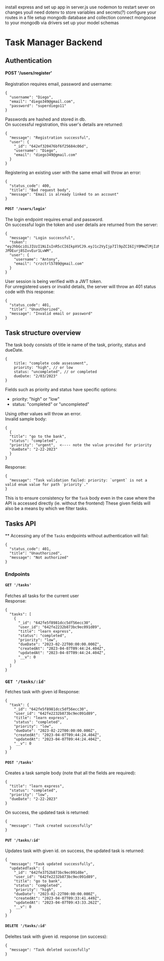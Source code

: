 install express and set up app in server.js
use nodemon to restart sever on changes
youll need dotenv to store variables and secrets(?)
configure your routes in a file
setup mongodb database and collection
connect mongoose to your mongodb via drivers
set up your model schemas



# Task Manager Backend

## Authentication
#### POST '/users/register'
Registration requires email, password and username: 
```
{
  "username": "Diego",
  "email": "diego349@gmail.com",
  "password": "superdiego11"
}
```

Passwords are hashed and stored in db.   
On successful registration, this user's details are returned: 
```
{
  "message": "Registration successful",
  "user": {
    "_id": "642ef320476bf6f25684c06d",
    "username": "Diego",
    "email": "diego349@gmail.com"
  }
}
```

Registering an existing user with the same email will throw an error: 
```
{
  "status_code": 400,
  "title": "Bad request body",
  "message": "Email is already linked to an account"
}
```

#### ```POST '/users/login'```
The login endpoint requires email and password.   
On successful login the token and user details are returned from the server:
```
{
  "message": "Login successful",
  "token": "eyJhbGciOiJIUzI1NiIsInR5cCI6IkpXVCJ9.eyJ1c2VyIjp7Il9pZCI6IjY0MmZlMjIzMmI4NzNiYzllYzA5MWQ4OSIsInVzZXJuYW1lIjoiQW50b255IiwiZW1haWwiOiJjcnpjdHJsNTc4OUBnbWFpbC5jb20ifSwiaWF0IjoxNjgwODYwNzk0LCJleHAiOjE2ODA4NjA5NzR9.xGVwRhSIJQQbNHcMuegLZr-JPDEurj8SIvvEur1LvWM",
  "user": {
    "username": "Antony",
    "email": "crzctrl5789@gmail.com"
  }
}
```
User session is being verified with a JWT token.  
For unregistered users or invalid details, the server will throw an 401 status code with this response: 
```
{
  "status_code": 401,
  "title": "Unauthorized",
  "message": "Invalid email or password"
}
```

## Task structure overview
The task body consists of title ie name of the task, priority, status and dueDate.
```
{
    title: "complete code assessment",
    priority: "high", // or low
    status: "uncompleted", // or completed
    dueDate: "2/03/2023"
}
```
Fields such as priority and status have specific options:
- priority: "high" or "low"
- status: "completed" or "uncompleted"  

Using other values will throw an error.  
Invalid sample body: 
```
{
  {
  "title": "go to the bank",
  "status": "completed",
  "priority": "urgent",  <---- note the value provided for priority
  "dueDate": "2-22-2023"
  }
}
```
Response:
```
{
  "message": "Task validation failed: priority: `urgent` is not a valid enum value for path `priority`."
}
```
This is to ensure consistency for the ```Task``` body even in the case where the API is accessed directly (ie. without the frontend)
These given fields will also be a means by which we filter tasks.

## Tasks API
** Accessing any of the ```Tasks``` endpoints without authentication will fail:
```
{
  "status_code": 401,
  "title": "Unauthorized",
  "message": "Not authorized"
}
```
### Endpoints
#### ```GET '/tasks'```  
Fetches all tasks for the current user  
Response: 
```
{
  "tasks": [
    {
      "_id": "642fe5f8981dcc5df56ecc30",
      "user_id": "642fe2232b873bc9ec091d89",
      "title": "learn express",
      "status": "completed",
      "priority": "low",
      "dueDate": "2023-02-22T00:00:00.000Z",
      "createdAt": "2023-04-07T09:44:24.404Z",
      "updatedAt": "2023-04-07T09:44:24.404Z",
      "__v": 0
    }
  ]
}

```

### ```GET '/tasks/:id'```
Fetches task with given id
Response: 
```
{
  "task": {
    "_id": "642fe5f8981dcc5df56ecc30",
    "user_id": "642fe2232b873bc9ec091d89",
    "title": "learn express",
    "status": "completed",
    "priority": "low",
    "dueDate": "2023-02-22T00:00:00.000Z",
    "createdAt": "2023-04-07T09:44:24.404Z",
    "updatedAt": "2023-04-07T09:44:24.404Z",
    "__v": 0
  }
}

```

#### ```POST '/tasks'```
Creates a task
sample body (note that all the fields are required):
```
{
  "title": "learn express",
  "status": "completed",
  "priority": "low",
  "dueDate": "2-22-2023"
}
```
On success, the updated task is returned: 
```
{
  "message": "Task created successfully"
}
```

#### ```PUT '/tasks/:id'```
Updates task with given id.
on success, the updated task is returned: 
```
{
  "message": "Task updated successfully",
  "updatedTask": {
    "_id": "642fe3752b873bc9ec091d8e",
    "user_id": "642fe2232b873bc9ec091d89",
    "title": "go to bank",
    "status": "completed",
    "priority": "high",
    "dueDate": "2023-02-22T00:00:00.000Z",
    "createdAt": "2023-04-07T09:33:41.449Z",
    "updatedAt": "2023-04-07T09:43:33.262Z",
    "__v": 0
  }
}

```

#### ```DELETE '/tasks/:id'```
Deleltes task with given id.
response (on success): 
```
{
  "message": "Task deleted succesfully"
}

```

